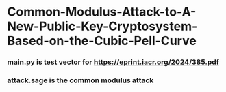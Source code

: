 # Common-Modulus-Attack-to-A-New-Public-Key-Cryptosystem-Based-on-the-Cubic-Pell-Curve

### main.py is test vector for https://eprint.iacr.org/2024/385.pdf
### attack.sage is the common modulus attack
